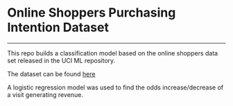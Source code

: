 # Online Shoppers Purchasing Intention Dataset
----------

This repo builds a classification model based on the online shoppers data set released in the UCI ML repository.

The dataset can be found [here](https://archive.ics.uci.edu/ml/datasets/Online+Shoppers+Purchasing+Intention+Dataset)

A logistic regression model was used to find the odds increase/decrease of a visit generating revenue.
